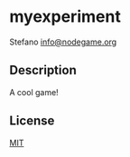 # myexperiment
Stefano <info@nodegame.org>

## Description

A cool game!

## License

[MIT](LICENSE)
